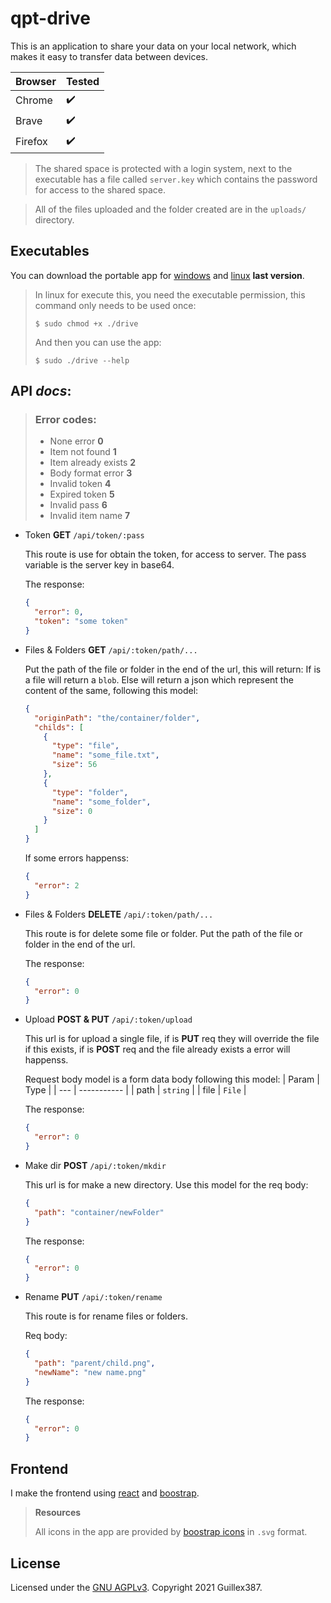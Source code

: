 # qpt-drive

This is an application to share your data on your local network, which makes it easy to transfer data between devices.

| Browser | Tested             |
| ------- | ------------------ |
| Chrome  | :heavy_check_mark: |
| Brave   | :heavy_check_mark: |
| Firefox | :heavy_check_mark: |

> The shared space is protected with a login system, next to the executable has a file called `server.key` which contains the password for access to the shared space.

> All of the files uploaded and the folder created are in the `uploads/` directory.

## Executables

You can download the portable app for [windows](https://github.com/Guillex387/qpt-drive/releases/download/v1.0.2/qpt-drive-windows-amd64-v1.0.2.zip) and [linux](https://github.com/Guillex387/qpt-drive/releases/download/v1.0.2/qpt-drive-linux-amd64-v1.0.2.zip) **last version**.

> In linux for execute this, you need the executable permission, this command only needs to be used once:
>
> `$ sudo chmod +x ./drive`
>
> And then you can use the app:
>
> `$ sudo ./drive --help`

## API _docs_:

> ### Error codes:
>
> - None error **0**
> - Item not found **1**
> - Item already exists **2**
> - Body format error **3**
> - Invalid token **4**
> - Expired token **5**
> - Invalid pass **6**
> - Invalid item name **7**

- Token **GET** `/api/token/:pass`

  This route is use for obtain the token, for access to server. The pass variable is the server key in base64.

  The response:

  ```json
  {
    "error": 0,
    "token": "some token"
  }
  ```

- Files & Folders **GET** `/api/:token/path/...`

  Put the path of the file or folder in the end of the url, this will return:
  If is a file will return a `blob`.
  Else will return a json which represent the content of the same, following this model:

  ```json
  {
    "originPath": "the/container/folder",
    "childs": [
      {
        "type": "file",
        "name": "some_file.txt",
        "size": 56
      },
      {
        "type": "folder",
        "name": "some_folder",
        "size": 0
      }
    ]
  }
  ```

  If some errors happenss:

  ```json
  {
    "error": 2
  }
  ```

- Files & Folders **DELETE** `/api/:token/path/...`

  This route is for delete some file or folder. Put the path of the file or folder in the end of the url.

  The response:

  ```json
  {
    "error": 0
  }
  ```

- Upload **POST & PUT** `/api/:token/upload`

  This url is for upload a single file, if is **PUT** req they will override the file if this exists, if is **POST** req and the file already exists a error will happenss.

  Request body model is a form data body following this model:
  | Param | Type |
  | --- | ----------- |
  | path | `string` |
  | file | `File` |

  The response:

  ```json
  {
    "error": 0
  }
  ```

- Make dir **POST** `/api/:token/mkdir`

  This url is for make a new directory.
  Use this model for the req body:

  ```json
  {
    "path": "container/newFolder"
  }
  ```

  The response:

  ```json
  {
    "error": 0
  }
  ```

- Rename **PUT** `/api/:token/rename`

  This route is for rename files or folders.

  Req body:

  ```json
  {
    "path": "parent/child.png",
    "newName": "new name.png"
  }
  ```

  The response:

  ```json
  {
    "error": 0
  }
  ```

## Frontend

I make the frontend using [react](https://reactjs.org) and [boostrap](https://getbootstrap.com).

> **Resources**
>
> All icons in the app are provided by [boostrap icons](https://icons.getbootstrap.com) in `.svg` format.

## License

Licensed under the [GNU AGPLv3](https://github.com/Guillex387/qpt-drive/blob/master/LICENSE). Copyright 2021 Guillex387.
